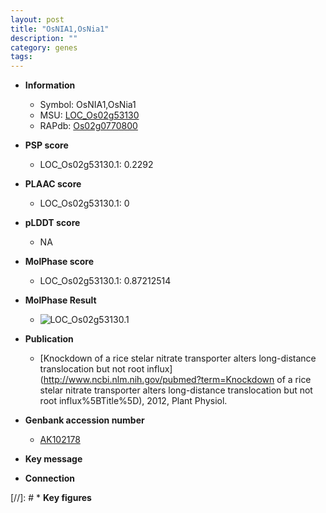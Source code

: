 ```yaml
---
layout: post
title: "OsNIA1,OsNia1"
description: ""
category: genes
tags: 
---
```


* **Information**  
    + Symbol: OsNIA1,OsNia1  
    + MSU: [LOC_Os02g53130](http://rice.plantbiology.msu.edu/cgi-bin/ORF_infopage.cgi?orf=LOC_Os02g53130)  
    + RAPdb: [Os02g0770800](http://rapdb.dna.affrc.go.jp/viewer/gbrowse_details/irgsp1?name=Os02g0770800)  

* **PSP score**  
    + LOC_Os02g53130.1: 0.2292 

* **PLAAC score**  
    + LOC_Os02g53130.1: 0 

* **pLDDT score**
    + NA


* **MolPhase score**
    + LOC_Os02g53130.1: 0.87212514

* **MolPhase Result**
    + ![LOC_Os02g53130.1](https://304243504.github.io/Pictures/LOC_Os02g/LOC_Os02g53130.1.png)

* **Publication**  
    + [Knockdown of a rice stelar nitrate transporter alters long-distance translocation but not root influx](http://www.ncbi.nlm.nih.gov/pubmed?term=Knockdown of a rice stelar nitrate transporter alters long-distance translocation but not root influx%5BTitle%5D), 2012, Plant Physiol.

* **Genbank accession number**  
    + [AK102178](http://www.ncbi.nlm.nih.gov/nuccore/AK102178)

* **Key message**  

* **Connection**  

[//]: # * **Key figures**  


